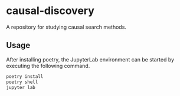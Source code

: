 # causal-discovery
A repository for studying causal search methods.  

## Usage
After installing poetry, the JupyterLab environment can be started by executing the following command.
```bash
poetry install
poetry shell
jupyter lab
```